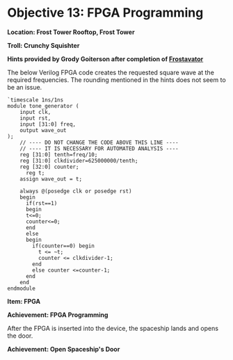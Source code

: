 # Objective 13: FPGA Programming
**Location: Frost Tower Rooftop, Frost Tower**

**Troll: Crunchy Squishter**

**Hints provided by Grody Goiterson after completion of [Frostavator](https://github.com/joergschwarzwaelder/hhc2021/blob/master/Additional/Frostavator.md)**

The below Verilog FPGA code creates the requested square wave at the required frequencies.
The rounding mentioned in the hints does not seem to be an issue.

```
`timescale 1ns/1ns
module tone_generator (
    input clk,
    input rst,
    input [31:0] freq,
    output wave_out
);
    // ---- DO NOT CHANGE THE CODE ABOVE THIS LINE ---- 
    // ---- IT IS NECESSARY FOR AUTOMATED ANALYSIS ----
    reg [31:0] tenth=freq/10;
    reg [31:0] clkdivider=625000000/tenth;
    reg [32:0] counter;
	  reg t;
    assign wave_out = t;
	
	always @(posedge clk or posedge rst)
	begin
	  if(rst==1)
	  begin
      t<=0;
      counter<=0;
	  end
	  else
	  begin
	    if(counter==0) begin
	      t <= ~t;
	      counter <= clkdivider-1;
	    end
	    else counter <=counter-1; 
      end
	end
endmodule
```

**Item: FPGA**

**Achievement: FPGA Programming**

After the FPGA is inserted into the device, the spaceship lands and opens the door.

**Achievement: Open Spaceship's Door**
